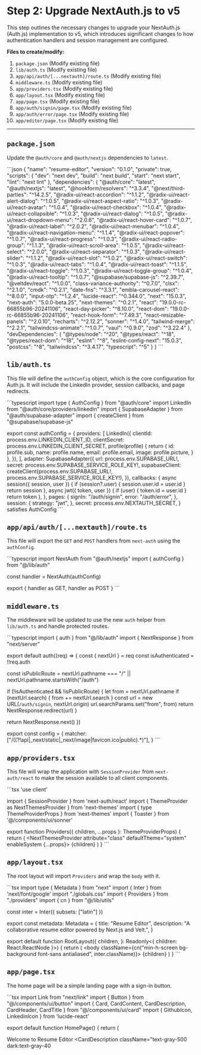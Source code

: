 # Step 2: Upgrade NextAuth.js to v5

This step outlines the necessary changes to upgrade your NextAuth.js (Auth.js) implementation to v5, which introduces significant changes to how authentication handlers and session management are configured.

**Files to create/modify:**

1.  `package.json` (Modify existing file)
2.  `lib/auth.ts` (Modify existing file)
3.  `app/api/auth/[...nextauth]/route.ts` (Modify existing file)
4.  `middleware.ts` (Modify existing file)
5.  `app/providers.tsx` (Modify existing file)
6.  `app/layout.tsx` (Modify existing file)
7.  `app/page.tsx` (Modify existing file)
8.  `app/auth/signin/page.tsx` (Modify existing file)
9.  `app/auth/error/page.tsx` (Modify existing file)
10. `app/editor/page.tsx` (Modify existing file)

---

## `package.json`

Update the `@auth/core` and `@auth/nextjs` dependencies to `latest`.

\`\`\`json
{
  "name": "resume-editor",
  "version": "0.1.0",
  "private": true,
  "scripts": {
    "dev": "next dev",
    "build": "next build",
    "start": "next start",
    "lint": "next lint"
  },
  "dependencies": {
    "@auth/core": "latest",
    "@auth/nextjs": "latest",
    "@hookform/resolvers": "^3.3.4",
    "@next/third-parties": "^14.2.5",
    "@radix-ui/react-accordion": "^1.1.2",
    "@radix-ui/react-alert-dialog": "^1.0.5",
    "@radix-ui/react-aspect-ratio": "^1.0.3",
    "@radix-ui/react-avatar": "^1.0.4",
    "@radix-ui/react-checkbox": "^1.0.4",
    "@radix-ui/react-collapsible": "^1.0.3",
    "@radix-ui/react-dialog": "^1.0.5",
    "@radix-ui/react-dropdown-menu": "^2.0.6",
    "@radix-ui/react-hover-card": "^1.0.7",
    "@radix-ui/react-label": "^2.0.2",
    "@radix-ui/react-menubar": "^1.0.4",
    "@radix-ui/react-navigation-menu": "^1.1.4",
    "@radix-ui/react-popover": "^1.0.7",
    "@radix-ui/react-progress": "^1.0.3",
    "@radix-ui/react-radio-group": "^1.1.3",
    "@radix-ui/react-scroll-area": "^1.0.5",
    "@radix-ui/react-select": "^2.0.0",
    "@radix-ui/react-separator": "^1.0.3",
    "@radix-ui/react-slider": "^1.1.2",
    "@radix-ui/react-slot": "^1.0.2",
    "@radix-ui/react-switch": "^1.0.3",
    "@radix-ui/react-tabs": "^1.0.4",
    "@radix-ui/react-toast": "^1.1.5",
    "@radix-ui/react-toggle": "^1.0.3",
    "@radix-ui/react-toggle-group": "^1.0.4",
    "@radix-ui/react-tooltip": "^1.0.7",
    "@supabase/supabase-js": "^2.39.7",
    "@veltdev/react": "^1.0.0",
    "class-variance-authority": "^0.7.0",
    "clsx": "^2.1.0",
    "cmdk": "^0.2.1",
    "date-fns": "^3.3.1",
    "embla-carousel-react": "^8.0.0",
    "input-otp": "^1.2.4",
    "lucide-react": "^0.344.0",
    "next": "15.0.3",
    "next-auth": "5.0.0-beta.25",
    "next-themes": "^0.2.1",
    "react": "19.0.0-rc-66855b96-20241106",
    "react-day-picker": "^8.10.0",
    "react-dom": "19.0.0-rc-66855b96-20241106",
    "react-hook-form": "^7.49.3",
    "react-resizable-panels": "^2.0.10",
    "recharts": "^2.12.2",
    "sonner": "^1.4.0",
    "tailwind-merge": "^2.2.1",
    "tailwindcss-animate": "^1.0.7",
    "vaul": "^0.9.0",
    "zod": "^3.22.4"
  },
  "devDependencies": {
    "@types/node": "^20",
    "@types/react": "^18",
    "@types/react-dom": "^18",
    "eslint": "^8",
    "eslint-config-next": "15.0.3",
    "postcss": "^8",
    "tailwindcss": "^3.4.17",
    "typescript": "^5"
  }
}
\`\`\`

## `lib/auth.ts`

This file will define the `authConfig` object, which is the core configuration for Auth.js. It will include the LinkedIn provider, session callbacks, and page redirects.

\`\`\`typescript
import type { AuthConfig } from "@auth/core"
import LinkedIn from "@auth/core/providers/linkedin"
import { SupabaseAdapter } from "@auth/supabase-adapter"
import { createClient } from "@supabase/supabase-js"

export const authConfig = {
  providers: [
    LinkedIn({
      clientId: process.env.LINKEDIN_CLIENT_ID,
      clientSecret: process.env.LINKEDIN_CLIENT_SECRET,
      profile(profile) {
        return {
          id: profile.sub,
          name: profile.name,
          email: profile.email,
          image: profile.picture,
        }
      },
    }),
  ],
  adapter: SupabaseAdapter({
    url: process.env.SUPABASE_URL!,
    secret: process.env.SUPABASE_SERVICE_ROLE_KEY!,
    supabaseClient: createClient(process.env.SUPABASE_URL!, process.env.SUPABASE_SERVICE_ROLE_KEY!),
  }),
  callbacks: {
    async session({ session, user }) {
      if (session?.user) {
        session.user.id = user.id
      }
      return session
    },
    async jwt({ token, user }) {
      if (user) {
        token.id = user.id
      }
      return token
    },
  },
  pages: {
    signIn: "/auth/signin",
    error: "/auth/error",
  },
  session: {
    strategy: "jwt",
  },
  secret: process.env.NEXTAUTH_SECRET,
} satisfies AuthConfig
\`\`\`

## `app/api/auth/[...nextauth]/route.ts`

This file will export the `GET` and `POST` handlers from `next-auth` using the `authConfig`.

\`\`\`typescript
import NextAuth from "@auth/nextjs"
import { authConfig } from "@/lib/auth"

const handler = NextAuth(authConfig)

export { handler as GET, handler as POST }
\`\`\`

## `middleware.ts`

The middleware will be updated to use the new `auth` helper from `lib/auth.ts` and handle protected routes.

\`\`\`typescript
import { auth } from "@/lib/auth"
import { NextResponse } from "next/server"

export default auth((req) => {
  const { nextUrl } = req
  const isAuthenticated = !!req.auth

  const isPublicRoute = nextUrl.pathname === "/" || nextUrl.pathname.startsWith("/auth")

  if (!isAuthenticated && !isPublicRoute) {
    let from = nextUrl.pathname
    if (nextUrl.search) {
      from += nextUrl.search
    }
    const url = new URL(`/auth/signin`, nextUrl.origin)
    url.searchParams.set("from", from)
    return NextResponse.redirect(url)
  }

  return NextResponse.next()
})

export const config = {
  matcher: ["/((?!api|_next/static|_next/image|favicon.ico|public).*)"],
}
\`\`\`

## `app/providers.tsx`

This file will wrap the application with `SessionProvider` from `next-auth/react` to make the session available to all client components.

\`\`\`tsx
'use client'

import { SessionProvider } from 'next-auth/react'
import { ThemeProvider as NextThemesProvider } from 'next-themes'
import { type ThemeProviderProps } from 'next-themes'
import { Toaster } from '@/components/ui/sonner'

export function Providers({ children, ...props }: ThemeProviderProps) {
  return (
    <SessionProvider>
      <NextThemesProvider attribute="class" defaultTheme="system" enableSystem {...props}>
        {children}
        <Toaster />
      </NextThemesProvider>
    </SessionProvider>
  )
}
\`\`\`

## `app/layout.tsx`

The root layout will import `Providers` and wrap the `body` with it.

\`\`\`tsx
import type { Metadata } from "next"
import { Inter } from 'next/font/google'
import "./globals.css"
import { Providers } from "./providers"
import { cn } from "@/lib/utils"

const inter = Inter({ subsets: ["latin"] })

export const metadata: Metadata = {
  title: "Resume Editor",
  description: "A collaborative resume editor powered by Next.js and Velt.",
}

export default function RootLayout({
  children,
}: Readonly<{
  children: React.ReactNode
}>) {
  return (
    <html lang="en" suppressHydrationWarning>
      <body className={cn("min-h-screen bg-background font-sans antialiased", inter.className)}>
        <Providers>
          {children}
        </Providers>
      </body>
    </html>
  )
}
\`\`\`

## `app/page.tsx`

The home page will be a simple landing page with a sign-in button.

\`\`\`tsx
import Link from "next/link"
import { Button } from "@/components/ui/button"
import { Card, CardContent, CardDescription, CardHeader, CardTitle } from "@/components/ui/card"
import { GithubIcon, LinkedinIcon } from 'lucide-react'

export default function HomePage() {
  return (
    <div className="flex min-h-[100dvh] flex-col items-center justify-center bg-gray-100 px-4 py-12 dark:bg-gray-950">
      <Card className="w-full max-w-md">
        <CardHeader className="text-center">
          <CardTitle className="text-3xl font-bold">Welcome to Resume Editor</CardTitle>
          <CardDescription className="text-gray-500 dark:text-gray-40

